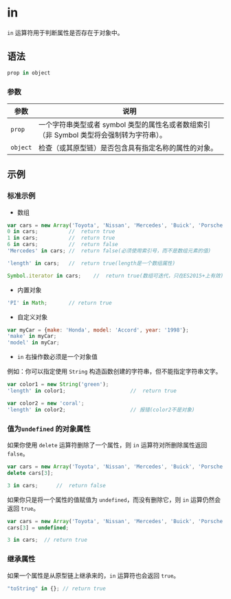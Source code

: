 # in

`in` 运算符用于判断属性是否存在于对象中。

## 语法

```js
prop in object
```

### 参数

| 参数     | 说明                                                         |
| -------- | ------------------------------------------------------------ |
| `prop`   | 一个字符串类型或者 symbol 类型的属性名或者数组索引（非 Symbol 类型将会强制转为字符串）。 |
| `object` | 检查（或其原型链）是否包含具有指定名称的属性的对象。         |

## 示例

### 标准示例

- 数组

```js
var cars = new Array('Toyota', 'Nissan', 'Mercedes', 'Buick', 'Porsche');
0 in cars;          //  return true
1 in cars;          //  return true
6 in cars;          //  return false
'Mercedes' in cars; //  return false(必须使用索引号，而不是数组元素的值)

'length' in cars;   //  return true(length是一个数组属性)

Symbol.iterator in cars;    //  return true(数组可迭代，只在ES2015+上有效)
```

 - 内置对象

```js
'PI' in Math;       // return true
```

 - 自定义对象

```js
var myCar = {make: 'Honda', model: 'Accord', year: '1998'};
'make' in myCar;
'model' in myCar;
```

 - `in` 右操作数必须是一个对象值

例如：你可以指定使用 `String` 构造函数创建的字符串，但不能指定字符串文字。

```js
var color1 = new String('green');
'length' in color1;                     //  return true

var color2 = new 'coral';
'length' in color2;                     // 报错(color2不是对象)
```

###  值为`undefined` 的对象属性

如果你使用 `delete` 运算符删除了一个属性，则 `in` 运算符对所删除属性返回 `false`。

```js
var cars = new Array('Toyota', 'Nissan', 'Mercedes', 'Buick', 'Porsche');
delete cars[3];

3 in cars;      //  return false
```

如果你只是将一个属性的值赋值为 `undefined`，而没有删除它，则 `in` 运算仍然会返回 `true`。

```js
var cars = new Array('Toyota', 'Nissan', 'Mercedes', 'Buick', 'Porsche');
cars[3] = undefined;

3 in cars;  // return true
```

### 继承属性

如果一个属性是从原型链上继承来的，`in` 运算符也会返回 `true`。

```js
"toString" in {}; // return true
```

